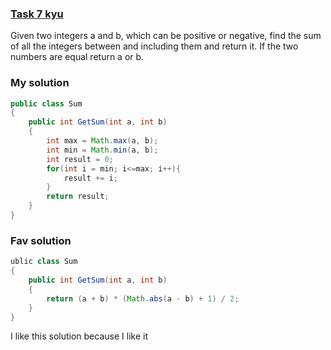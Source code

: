 ###  [Task 7 kyu](https://www.codewars.com/kata/55f2b110f61eb01779000053/train/java)
Given two integers a and b, which can be positive or negative, find the sum of all the integers between and including them and return it. If the two numbers are equal return a or b.

### My solution
```Java
public class Sum
{
    public int GetSum(int a, int b)
    {
        int max = Math.max(a, b);
        int min = Math.min(a, b);
        int result = 0;
        for(int i = min; i<=max; i++){
            result += i;
        }
        return result;
    }
}


```

### Fav solution
```Java
ublic class Sum
{
    public int GetSum(int a, int b)
    {
        return (a + b) * (Math.abs(a - b) + 1) / 2;
    }
}
```
I like this solution because I like it
